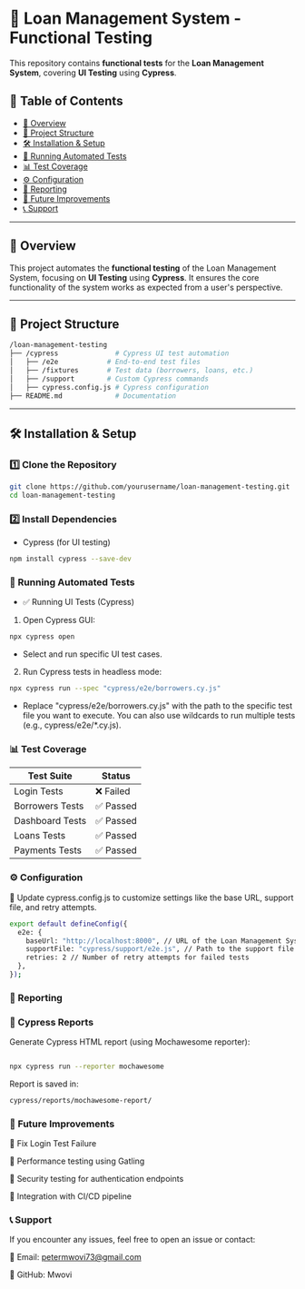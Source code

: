 # 📌 Loan Management System - Functional Testing

This repository contains **functional tests** for the **Loan Management System**, covering **UI Testing** using **Cypress**.  

## 📖 Table of Contents
- [🚀 Overview](#-overview)  
- [📂 Project Structure](#-project-structure)  
- [🛠️ Installation & Setup](#-installation--setup)  
- [🧪 Running Automated Tests](#-running-automated-tests)  
- [📊 Test Coverage](#-test-coverage)  
- [⚙️ Configuration](#-configuration)  
- [📝 Reporting](#-reporting)  
- [🎯 Future Improvements](#-future-improvements)  
- [📞 Support](#-support)  

---

## 🚀 Overview
This project automates the **functional testing** of the Loan Management System, focusing on **UI Testing** using **Cypress**.  It ensures the core functionality of the system works as expected from a user's perspective.


---

## 📂 Project Structure

```sh
/loan-management-testing
├── /cypress              # Cypress UI test automation
│   ├── /e2e            # End-to-end test files
│   ├── /fixtures       # Test data (borrowers, loans, etc.)
│   ├── /support        # Custom Cypress commands
│   ├── cypress.config.js # Cypress configuration
├── README.md             # Documentation
```

---

## 🛠️ Installation & Setup

### 1️⃣ Clone the Repository
```sh
git clone https://github.com/yourusername/loan-management-testing.git
cd loan-management-testing
```

### 2️⃣ Install Dependencies
- Cypress (for UI testing)
```sh
npm install cypress --save-dev
```

### 🧪 Running Automated Tests
- ✅ Running UI Tests (Cypress)

1. Open Cypress GUI:

```sh
npx cypress open
```
- Select and run specific UI test cases.


2. Run Cypress tests in headless mode:

```sh
npx cypress run --spec "cypress/e2e/borrowers.cy.js"
```
- Replace "cypress/e2e/borrowers.cy.js" with the path to the specific test file you want to execute. You can also use wildcards to run multiple tests (e.g., cypress/e2e/*.cy.js).

### 📊 Test Coverage

| Test Suite      | Status |
|-----------------|--------|
| Login Tests     | ❌ Failed |
| Borrowers Tests | ✅ Passed |
| Dashboard Tests | ✅ Passed |
| Loans Tests     | ✅ Passed |
| Payments Tests  | ✅ Passed |


### ⚙️ Configuration
🔹 Update cypress.config.js to customize settings like the base URL, support file, and retry attempts.

```sh
export default defineConfig({
  e2e: {
    baseUrl: "http://localhost:8000", // URL of the Loan Management System
    supportFile: "cypress/support/e2e.js", // Path to the support file
    retries: 2 // Number of retry attempts for failed tests
  },
});
```

### 📝 Reporting
### 📌 Cypress Reports

Generate Cypress HTML report (using Mochawesome reporter):

```sh

npx cypress run --reporter mochawesome
```

Report is saved in:

```sh
cypress/reports/mochawesome-report/
```

### 🎯 Future Improvements
🔹 Fix Login Test Failure

🔹 Performance testing using Gatling

🔹 Security testing for authentication endpoints

🔹 Integration with CI/CD pipeline

### 📞 Support
If you encounter any issues, feel free to open an issue or contact:

📧 Email: petermwovi73@gmail.com

🔗 GitHub: Mwovi
